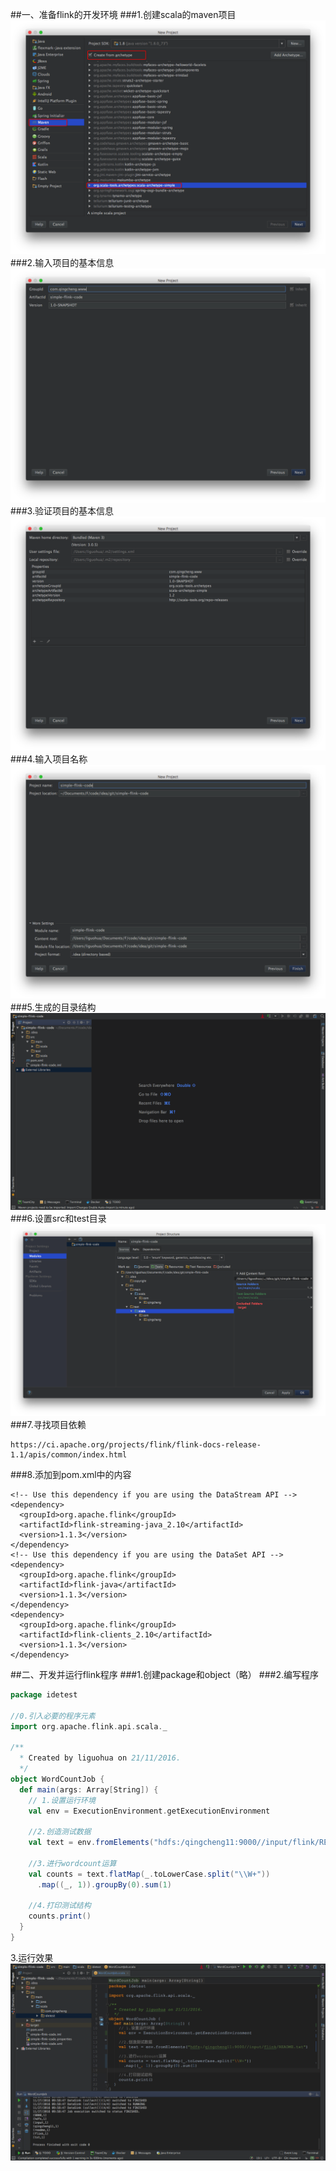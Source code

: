 ##一、准备flink的开发环境
###1.创建scala的maven项目
![](images/Snip20161121_4.png) 
###2.输入项目的基本信息
![](images/Snip20161121_5.png) 
###3.验证项目的基本信息
![](images/Snip20161121_6.png) 
###4.输入项目名称
![](images/Snip20161121_7.png) 
###5.生成的目录结构
![](images/Snip20161121_9.png) 
###6.设置src和test目录
![](images/Snip20161121_10.png) 
###7.寻找项目依赖
```
https://ci.apache.org/projects/flink/flink-docs-release-1.1/apis/common/index.html
```
###8.添加到pom.xml中的内容
```
<!-- Use this dependency if you are using the DataStream API -->
<dependency>
  <groupId>org.apache.flink</groupId>
  <artifactId>flink-streaming-java_2.10</artifactId>
  <version>1.1.3</version>
</dependency>
<!-- Use this dependency if you are using the DataSet API -->
<dependency>
  <groupId>org.apache.flink</groupId>
  <artifactId>flink-java</artifactId>
  <version>1.1.3</version>
</dependency>
<dependency>
  <groupId>org.apache.flink</groupId>
  <artifactId>flink-clients_2.10</artifactId>
  <version>1.1.3</version>
</dependency>
```
##二、开发并运行flink程序
###1.创建package和object（略）
###2.编写程序
```scala
package idetest

//0.引入必要的程序元素
import org.apache.flink.api.scala._

/**
  * Created by liguohua on 21/11/2016.
  */
object WordCountJob {
  def main(args: Array[String]) {
    // 1.设置运行环境
    val env = ExecutionEnvironment.getExecutionEnvironment

    //2.创造测试数据
    val text = env.fromElements("hdfs:/qingcheng11:9000//input/flink/README.txt")

    //3.进行wordcount运算
    val counts = text.flatMap(_.toLowerCase.split("\\W+"))
      .map((_, 1)).groupBy(0).sum(1)

    //4.打印测试结构
    counts.print()
  }
}
```
3.运行效果
![](images/Snip20161127_37.png) 